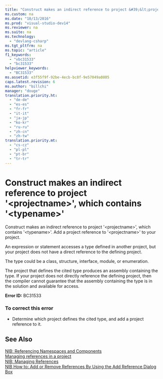 ```yaml
---
title: "Construct makes an indirect reference to project &#39;&lt;projectname&gt;&#39;, which contains &#39;&lt;typename&gt;&#39;"
ms.custom: na
ms.date: "10/13/2016"
ms.prod: "visual-studio-dev14"
ms.reviewer: na
ms.suite: na
ms.technology: 
  - "devlang-csharp"
ms.tgt_pltfrm: na
ms.topic: "article"
f1_keywords: 
  - "vbc31533"
  - "bc31533"
helpviewer_keywords: 
  - "BC31533"
ms.assetid: e3f55f9f-92be-4ecb-bc8f-9e57049a0805
caps.latest.revision: 6
ms.author: "billchi"
manager: "douge"
translation.priority.ht: 
  - "de-de"
  - "es-es"
  - "fr-fr"
  - "it-it"
  - "ja-jp"
  - "ko-kr"
  - "ru-ru"
  - "zh-cn"
  - "zh-tw"
translation.priority.mt: 
  - "cs-cz"
  - "pl-pl"
  - "pt-br"
  - "tr-tr"
---
```

# Construct makes an indirect reference to project &#39;&lt;projectname&gt;&#39;, which contains &#39;&lt;typename&gt;&#39;
Construct makes an indirect reference to project '\<projectname>', which contains '\<typename>'. Add a project reference to '\<projectname>' to your project.  
  
 An expression or statement accesses a type defined in another project, but your project does not have a direct reference to the defining project.  
  
 The type could be a class, structure, interface, module, or enumeration.  
  
 The project that defines the cited type produces an assembly containing the type. If your project does not directly reference the defining project, then the compiler cannot guarantee that the assembly containing the type is in the solution and available for access.  
  
 **Error ID:** BC31533  
  
### To correct this error  
  
-   Determine which project defines the cited type, and add a project reference to it.  
  
## See Also  
 [NIB: Referencing Namespaces and Components](http://msdn.microsoft.com/en-us/568fa759-796b-44cd-bf5e-1cf8de6e38fd)   
 [Managing references in a project](../ide/managing-references-in-a-project.md)   
 [NIB: Managing References](http://msdn.microsoft.com/en-us/910912ce-0dc9-4569-9274-32c44a20cb2c)   
 [NIB How to: Add or Remove References By Using the Add Reference Dialog Box](http://msdn.microsoft.com/en-us/3bd75d61-f00c-47c0-86a2-dd1f20e231c9)